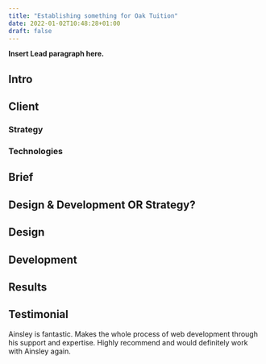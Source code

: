 ```yaml
---
title: "Establishing something for Oak Tuition"
date: 2022-01-02T10:48:28+01:00
draft: false
---
```


**Insert Lead paragraph here.**

## Intro


## Client


### Strategy


### Technologies


## Brief


## Design & Development OR Strategy?


## Design


## Development


## Results


## Testimonial
Ainsley is fantastic. Makes the whole process of web development through his support and expertise. Highly recommend and
would definitely work with Ainsley again.
